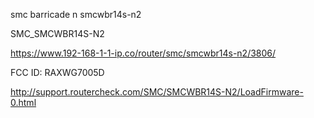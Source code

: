 

smc barricade n smcwbr14s-n2

SMC_SMCWBR14S-N2

https://www.192-168-1-1-ip.co/router/smc/smcwbr14s-n2/3806/

FCC ID: RAXWG7005D


http://support.routercheck.com/SMC/SMCWBR14S-N2/LoadFirmware-0.html

